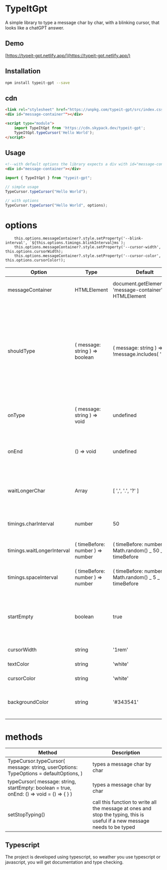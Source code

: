 # TypeItGpt

A simple library to type a message char by char, with a blinking cursor, that looks like a chatGPT answer.

## Demo

[https://typeit-gpt.netlify.app/](https://typeit-gpt.netlify.app/)

## Installation

```bash
npm install typeit-gpt --save
```

## cdn

```html
<link rel="stylesheet" href="https://unpkg.com/typeit-gpt/src/index.css" />
<div id="message-container""></div>

<script type="module">
    import TypeItGpt from 'https://cdn.skypack.dev/typeit-gpt';
    TypeItGpt.typeCursor('Hello World');
</script>
```

## Usage

```html
<!--with default options the library expects a div with id="message-container" to be present in the DOM    -->
<div id="message-container"></div>
```

```typescript
import { TypeItGpt } from "typeit-gpt";

// simple usage
TypeCursor.typeCursor("Hello World");

// with options
TypeCursor.typeCursor("Hello World", options);
```

# options

        this.options.messageContainer?.style.setProperty('--blink-interval', `${this.options.timings.blinkInterval}ms`);
        this.options.messageContainer?.style.setProperty('--cursor-width', this.options.cursorWidth);
        this.options.messageContainer?.style.setProperty('--cursor-color', this.options.cursorColor!);

| Option                     | Type                             | Default                                                       | Description                                                                                                                               |
| -------------------------- | -------------------------------- | ------------------------------------------------------------- | ----------------------------------------------------------------------------------------------------------------------------------------- |
| messageContainer           | HTMLElement                      | document.getElementById( 'message-container' ) as HTMLElement | the element that will contain the message                                                                                                 |
| shouldType                 | ( message: string ) => boolean   | ( message: string ) => !message.includes( '<' )               | a callback that is called on every char typed, on false the message will be added directly on true the message will be typed char by char |
| onType                     | ( message: string ) => void      | undefined                                                     | a callback that is called after every char typed                                                                                          |
| onEnd                      | () => void                       | undefined                                                     | a callback that is called when the message is typed                                                                                       |
| waitLongerChar             | Array<string>                    | [ ',', '.', '?' ]                                             | if the first char is currently typed, add a longer timeout                                                                                |
| timings.charInterval       | number                           | 50                                                            | the time between each char typed                                                                                                          |
| timings.waitLongerInterval | ( timeBefore: number ) => number | ( timeBefore: number ) => Math.random() _ 50 _ timeBefore     | the time between each char typed                                                                                                          |
| timings.spaceInterval      | ( timeBefore: number ) => number | ( timeBefore: number ) => Math.random() _ 5 _ timeBefore      | the time between each char typed                                                                                                          |
| startEmpty                 | boolean                          | true                                                          | if the message should start empty, or append to the previous message                                                                      |
| cursorWidth                | string                           | '1rem'                                                        | the width of the cursor                                                                                                                   |
| textColor                  | string                           | 'white'                                                       | the font color                                                                                                                            |
| cursorColor                | string                           | 'white'                                                       | the color of the cursor                                                                                                                   |
| backgroundColor            | string                           | '#343541'                                                     | the background color of the message container                                                                                             |

# methods

| Method                                                                                   | Description                                                                                                                |
| ---------------------------------------------------------------------------------------- | -------------------------------------------------------------------------------------------------------------------------- |
| TypeCursor.typeCursor( message: string, userOptions: TypeOptions = defaultOptions, )     | types a message char by char                                                                                               |
| typeCursor( message: string, startEmpty: boolean = true, onEnd: () => void = () => { } ) | types a message char by char                                                                                               |
| setStopTyping()                                                                          | call this function to write all the message at ones and stop the typing, this is useful if a new message needs to be typed |

## Typescript

The project is developed using typescript, so weather you use typescript or javascript, you will get documentation and type checking.
